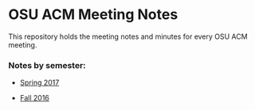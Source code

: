# OSU ACM Meeting Notes

This repository holds the meeting notes and minutes for every OSU ACM meeting.

### Notes by semester:

- [Spring 2017](https://github.com/OKStateACM/meetingnotes/blob/master/spring2017.md)

- [Fall 2016](https://github.com/OKStateACM/meetingnotes/blob/master/fall2016.md)
